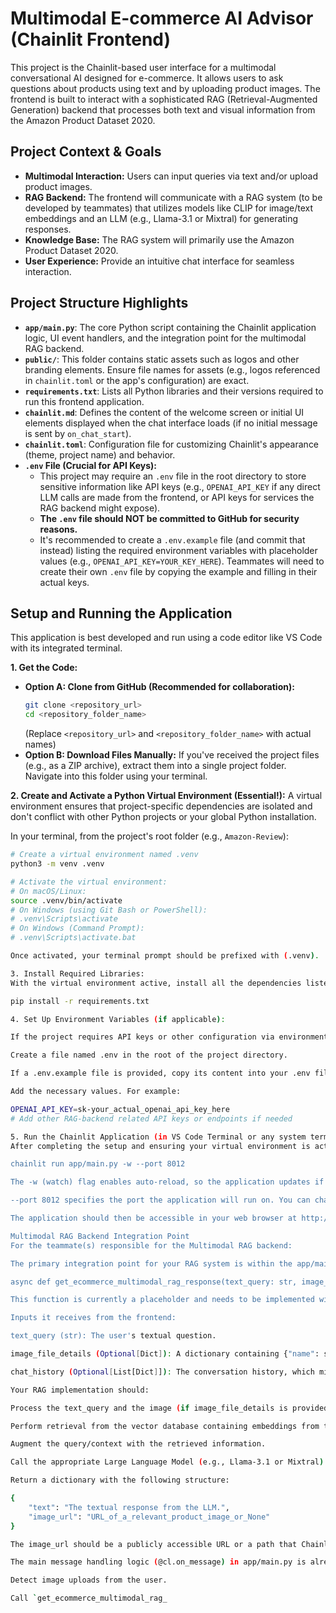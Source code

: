 # Multimodal E-commerce AI Advisor (Chainlit Frontend)

This project is the Chainlit-based user interface for a multimodal conversational AI designed for e-commerce. It allows users to ask questions about products using text and by uploading product images. The frontend is built to interact with a sophisticated RAG (Retrieval-Augmented Generation) backend that processes both text and visual information from the Amazon Product Dataset 2020.

## Project Context & Goals

* **Multimodal Interaction:** Users can input queries via text and/or upload product images.
* **RAG Backend:** The frontend will communicate with a RAG system (to be developed by teammates) that utilizes models like CLIP for image/text embeddings and an LLM (e.g., Llama-3.1 or Mixtral) for generating responses.
* **Knowledge Base:** The RAG system will primarily use the Amazon Product Dataset 2020.
* **User Experience:** Provide an intuitive chat interface for seamless interaction.

## Project Structure Highlights

* **`app/main.py`**: The core Python script containing the Chainlit application logic, UI event handlers, and the integration point for the multimodal RAG backend.
* **`public/`**: This folder contains static assets such as logos and other branding elements. Ensure file names for assets (e.g., logos referenced in `chainlit.toml` or the app's configuration) are exact.
* **`requirements.txt`**: Lists all Python libraries and their versions required to run this frontend application.
* **`chainlit.md`**: Defines the content of the welcome screen or initial UI elements displayed when the chat interface loads (if no initial message is sent by `on_chat_start`).
* **`chainlit.toml`**: Configuration file for customizing Chainlit's appearance (theme, project name) and behavior.
* **`.env` File (Crucial for API Keys):**
    * This project may require an `.env` file in the root directory to store sensitive information like API keys (e.g., `OPENAI_API_KEY` if any direct LLM calls are made from the frontend, or API keys for services the RAG backend might expose).
    * **The `.env` file should NOT be committed to GitHub for security reasons.**
    * It's recommended to create a `.env.example` file (and commit that instead) listing the required environment variables with placeholder values (e.g., `OPENAI_API_KEY=YOUR_KEY_HERE`). Teammates will need to create their own `.env` file by copying the example and filling in their actual keys.

## Setup and Running the Application

This application is best developed and run using a code editor like VS Code with its integrated terminal.

**1. Get the Code:**

* **Option A: Clone from GitHub (Recommended for collaboration):**
    ```bash
    git clone <repository_url>
    cd <repository_folder_name> 
    ```
    (Replace `<repository_url>` and `<repository_folder_name>` with actual names)
* **Option B: Download Files Manually:**
    If you've received the project files (e.g., as a ZIP archive), extract them into a single project folder. Navigate into this folder using your terminal.

**2. Create and Activate a Python Virtual Environment (Essential!):**
A virtual environment ensures that project-specific dependencies are isolated and don't conflict with other Python projects or your global Python installation.

In your terminal, from the project's root folder (e.g., `Amazon-Review`):
```bash
# Create a virtual environment named .venv
python3 -m venv .venv

# Activate the virtual environment:
# On macOS/Linux:
source .venv/bin/activate
# On Windows (using Git Bash or PowerShell):
# .venv\Scripts\activate
# On Windows (Command Prompt):
# .venv\Scripts\activate.bat

Once activated, your terminal prompt should be prefixed with (.venv).

3. Install Required Libraries:
With the virtual environment active, install all the dependencies listed in requirements.txt:

pip install -r requirements.txt

4. Set Up Environment Variables (if applicable):

If the project requires API keys or other configuration via environment variables:

Create a file named .env in the root of the project directory.

If a .env.example file is provided, copy its content into your .env file.

Add the necessary values. For example:

OPENAI_API_KEY=sk-your_actual_openai_api_key_here 
# Add other RAG-backend related API keys or endpoints if needed

5. Run the Chainlit Application (in VS Code Terminal or any system terminal):
After completing the setup and ensuring your virtual environment is active, run the application using the following command in the terminal (from the project's root directory):

chainlit run app/main.py -w --port 8012

The -w (watch) flag enables auto-reload, so the application updates if you make changes to the Python code.

--port 8012 specifies the port the application will run on. You can change this (e.g., to 8005, 8001, or any other available port) if 8012 is already in use.

The application should then be accessible in your web browser at http://localhost:8012 (or the port you specified).

Multimodal RAG Backend Integration Point
For the teammate(s) responsible for the Multimodal RAG backend:

The primary integration point for your RAG system is within the app/main.py script, specifically the asynchronous function:

async def get_ecommerce_multimodal_rag_response(text_query: str, image_file_details: Optional[Dict], chat_history: Optional[List[Dict]]) -> Dict:

This function is currently a placeholder and needs to be implemented with the actual logic of your multimodal RAG system.

Inputs it receives from the frontend:

text_query (str): The user's textual question.

image_file_details (Optional[Dict]): A dictionary containing {"name": str, "path": str} if the user uploaded an image. Your RAG system will use the path to access the temporary image file for processing (e.g., with CLIP).

chat_history (Optional[List[Dict]]): The conversation history, which might be useful for context.

Your RAG implementation should:

Process the text_query and the image (if image_file_details is provided) using models like CLIP.

Perform retrieval from the vector database containing embeddings from the Amazon Product Dataset 2020 (both text and image embeddings).

Augment the query/context with the retrieved information.

Call the appropriate Large Language Model (e.g., Llama-3.1 or Mixtral) to generate a final, context-aware answer.

Return a dictionary with the following structure:

{
    "text": "The textual response from the LLM.",
    "image_url": "URL_of_a_relevant_product_image_or_None" 
}

The image_url should be a publicly accessible URL or a path that Chainlit can serve if your RAG system retrieves a relevant product image from the dataset.

The main message handling logic (@cl.on_message) in app/main.py is already set up to:

Detect image uploads from the user.

Call `get_ecommerce_multimodal_rag_
